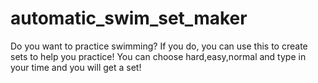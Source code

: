 # automatic_swim_set_maker
Do you want to practice swimming? If you do, you can use this to create sets to help you practice! You can choose hard,easy,normal and type in your time and you will get a set!
